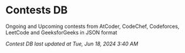 # Contests DB

Ongoing and Upcoming contests from AtCoder, CodeChef, Codeforces, LeetCode and GeeksforGeeks in JSON format

*Contest DB last updated at Tue, Jun 18, 2024 3:40 AM*  
